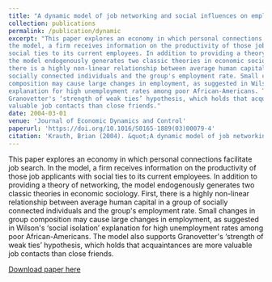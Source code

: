 ```yaml
---
title: "A dynamic model of job networking and social influences on employment"
collection: publications
permalink: /publication/dynamic
excerpt: "This paper explores an economy in which personal connections facilitate job search. In
the model, a firm receives information on the productivity of those job applicants with
social ties to its current employees. In addition to providing a theory of networking,
the model endogenously generates two classic theories in economic sociology. First,
there is a highly non-linear relationship between average human capital in a group of
socially connected individuals and the group's employment rate. Small changes in group
composition may cause large changes in employment, as suggested in Wilson's ‘social isolation’
explanation for high unemployment rates among poor African-Americans. The model also supports
Granovetter's ‘strength of weak ties’ hypothesis, which holds that acquaintances are more
valuable job contacts than close friends."
date: 2004-03-01
venue: 'Journal of Economic Dynamics and Control'
paperurl: 'https://doi.org/10.1016/S0165-1889(03)00079-4'
citation: 'Krauth, Brian (2004). &quot;A dynamic model of job networking and social influences on employment.&quot; <i>Journal of Economic Dynamics and Control</i>. 28(6).'
---
```

This paper explores an economy in which personal connections facilitate job search. In
the model, a firm receives information on the productivity of those job applicants with
social ties to its current employees. In addition to providing a theory of networking,
the model endogenously generates two classic theories in economic sociology. First,
there is a highly non-linear relationship between average human capital in a group of
socially connected individuals and the group's employment rate. Small changes in group
composition may cause large changes in employment, as suggested in Wilson's ‘social isolation’
explanation for high unemployment rates among poor African-Americans. The model also supports
Granovetter's ‘strength of weak ties’ hypothesis, which holds that acquaintances are more
valuable job contacts than close friends.

[Download paper here](http://academicpages.github.io/files/paper1.pdf)
